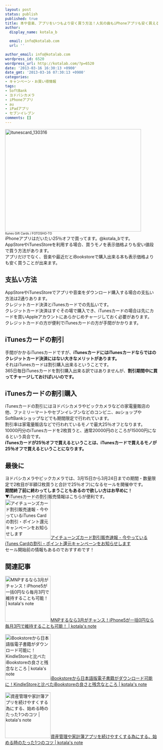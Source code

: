 ```yaml
---
layout: post
status: publish
published: true
title: 本や音楽、アプリをいつもより安く買う方法！人気の曲もiPhoneアプリも安く買える！
author:
  display_name: kotala_b

  email: info@kotalab.com
  url: ''

author_email: info@kotalab.com
wordpress_id: 6520
wordpress_url: http://kotalab.com/?p=6520
date: '2013-03-16 16:30:13 +0900'
date_gmt: '2013-03-16 07:30:13 +0900'
categories:
- キャンペーン・お買い得情報
tags:
- SoftBank
- ヨドバシカメラ
- iPhoneアプリ
- au
- iPadアプリ
- セブンイレブン
comments: []
---
```

<p><img src="http://kotalab.com/wp-content/uploads/itunescard_130316-448x336.jpg" alt="itunescard_130316" width="448" height="336" class="alignnone size-large wp-image-6521" /><br />
<span style="font-size:10px;">Itunes Gift Cards</a> / FOTOSHO-TO</span><br />
iPhoneアプリはだいたい25％オフで買ってます。@kotala_bです。<br />
AppStoreやiTunesStoreを利用する場合、買うモノを表示価格よりも安い値段で買う方法があります。<br />
アプリだけでなく、音楽や最近だとiBookstoreで購入出来る本も表示価格よりも安く買うことが出来ます。<br />
<!--more--></p>
<h2>支払い方法</h2>
<p>AppStoreやiTunesStoreでアプリや音楽をダウンロード購入する場合の支払い方法は2通りあります。<br />
クレジットカード決済とiTunesカードでの先払いです。<br />
クレジットカード決済はすぐその場で購入でき、iTunesカードの場合は先にカードを買いAppleアカウントにあらかじめチャージしておく必要があります。<br />
クレジットカードの方が便利でiTunesカードの方が手間がかかります。</p>
<h2>iTunesカードの割引</h2>
<p>手間がかかるiTunesカードですが、<strong>iTunesカードにはiTunesカードならではのクレジットカード決済にはない大きなメリットがあります。</strong><br />
それはiTunesカードは割引購入出来るということです。<br />
365日毎日iTunesカードを割引購入出来る訳ではありませんが、<strong>割引期間中に買ってチャージしておけばいいのです。</strong></p>
<h2>iTunesカードの割引購入</h2>
<p>iTunesカードの割引にはヨドバシカメラやビックカメラなどの家電量販店の他、ファミリーマートやセブンイレブンなどのコンビニ、auショップやSoftBankショップなどでも期間限定で行われています。<br />
割引率は家電量販店などで行われているモノで最大25％オフとなります。<br />
10000円分のiTunesカードを2枚買うと、通常20000円のところが15000円になるという具合です。<br />
<strong>iTunesカードが25％オフで買えるということは、iTunesカードで買えるモノが25％オフで買えるということになります。</strong></p>
<h2>最後に</h2>
<p>ヨドバシカメラやビックカメラでは、3月15日から3月24日までの期間・数量限定で2枚目が半額(2枚買うと合計で25％オフ)になるセールを開催中です。<br />
<strong>期間終了前に終わってしまうこともあるので欲しい方はお早めに！</strong><br />
▼iTunesカードの割引販売情報はこちらが便利です。<br />
<a href="http://itc.rakucheki.com/" target="_blank"><img  class="alignleft" src="http://capture.heartrails.com/150x130?http://itc.rakucheki.com/" alt="アイチューンズカード割引販売速報 - 今やっているiTunes Cardの割引・ポイント還元キャンペーンをお知らせします" width="150" height="130" /></a><a href="http://itc.rakucheki.com/" target="_blank">アイチューンズカード割引販売速報 - 今やっているiTunes Cardの割引・ポイント還元キャンペーンをお知らせします</a><a href="http://b.hatena.ne.jp/entry/http://itc.rakucheki.com/" target="_blank"><img border="0" src="http://b.hatena.ne.jp/entry/image/http://itc.rakucheki.com/" alt="" /></a><br style="clear:both;" />セール開始前の情報もあるのでおすすめです！</p>
<h2 class="rele">関連記事</h2>
<p><a href="http://kotalab.com/mnp-march" target="_blank"><img  class="alignleft" src="http://kotalab.com/wp-content/uploads/iphoneandroid_120720.jpg" alt="MNPするなら3月がチャンス！iPhone5が一括0円なら毎月3円で維持することも可能！ | kotala's note" width="150" /></a><a href="http://kotalab.com/mnp-march" target="_blank">MNPするなら3月がチャンス！iPhone5が一括0円なら毎月3円で維持することも可能！ | kotala's note</a><br style="clear:both;" /><br />
<a href="http://kotalab.com/iBookstore-compare-kindlestore" target="_blank"><img  class="alignleft" src="http://kotalab.com/wp-content/uploads/ibooks_130306-448x448.png" alt="iBookstoreから日本語版電子書籍がダウンロード可能に！KindleStoreと比べたiBookstoreの良さと残念なところ | kotala's note" width="150" /></a><a href="http://kotalab.com/iBookstore-compare-kindlestore" target="_blank">iBookstoreから日本語版電子書籍がダウンロード可能に！KindleStoreと比べたiBookstoreの良さと残念なところ | kotala's note</a><br style="clear:both;" /><br />
<a href="http://kotalab.com/money-app-good-habits" target="_blank"><img  class="alignleft" src="http://kotalab.com/wp-content/uploads/bookeep_130301-448x448.png" alt="資産管理や家計簿アプリを続けやすくする為にする、始める時のたった1つのコツ | kotala's note" width="150" /></a><a href="http://kotalab.com/money-app-good-habits" target="_blank">資産管理や家計簿アプリを続けやすくする為にする、始める時のたった1つのコツ | kotala's note</a><br style="clear:both;" /></p>
